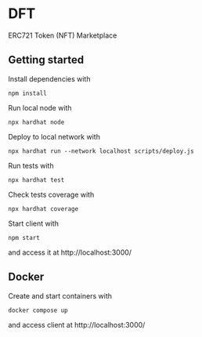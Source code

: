# DFT

ERC721 Token (NFT) Marketplace

## Getting started

Install dependencies with
```shell
npm install
```

Run local node with
```shell
npx hardhat node
```
Deploy to local network with
```shell
npx hardhat run --network localhost scripts/deploy.js
```

Run tests with
```shell
npx hardhat test
```

Check tests coverage with
```shell
npx hardhat coverage
```

Start client with
```shell
npm start
```
and access it at http://localhost:3000/

## Docker

Create and start containers with
```shell
docker compose up
```
and access client at http://localhost:3000/

